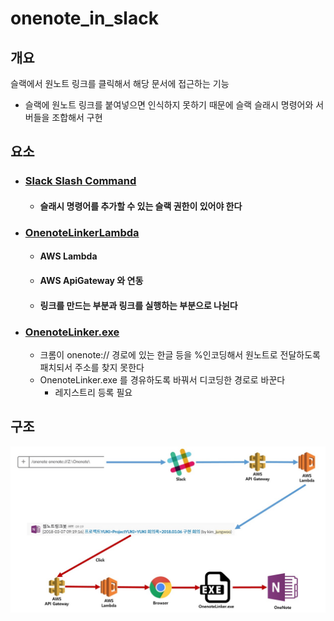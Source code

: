 # onenote_in_slack
## 개요
슬랙에서 원노트 링크를 클릭해서 해당 문서에 접근하는 기능
- 슬랙에 원노트 링크를 붙여넣으면 인식하지 못하기 때문에 슬랙 슬래시 명령어와 서버들을 조합해서 구현

## 요소
-	### [Slack Slash Command](https://api.slack.com/slash-commands)
	- #### 슬래시 명령어를 추가할 수 있는 슬랙 권한이 있어야 한다
- ### [OnenoteLinkerLambda](/src/OnenoteLinkerLambda/OnenoteLinkerLambda/README.md)
	- #### AWS Lambda
	- #### AWS ApiGateway 와 연동
	- #### 링크를 만드는 부분과 링크를 실행하는 부분으로 나뉜다
- ### [OnenoteLinker.exe](/src/OnenoteLinker/README.md)
	-	크롬이 onenote:// 경로에 있는 한글 등을 %인코딩해서 원노트로 전달하도록 패치되서 주소를 찾지 못한다
	- OnenoteLinker.exe 를 경유하도록 바꿔서 디코딩한 경로로 바꾼다
		- 레지스트리 등록 필요

## 구조
![image_structure](doc/structure.jpg)
